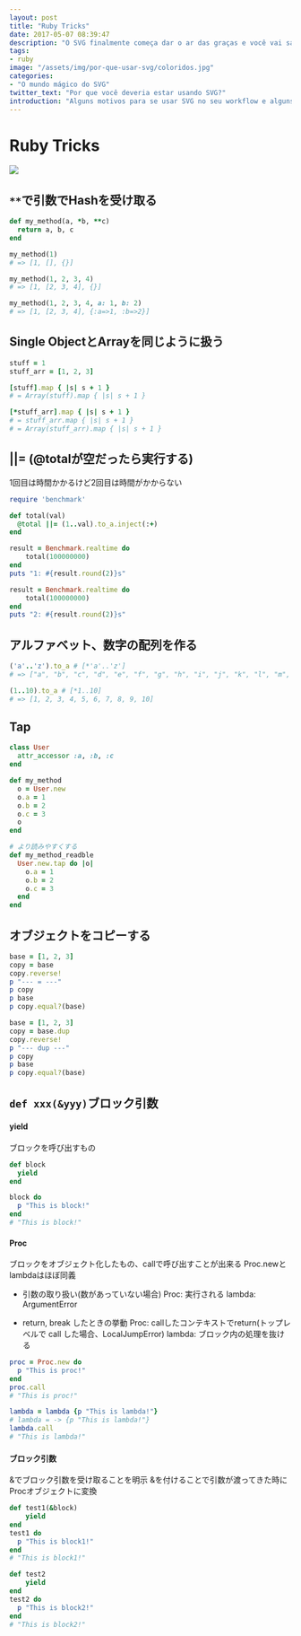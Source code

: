 ```yaml
---
layout: post
title: "Ruby Tricks"
date: 2017-05-07 08:39:47
description: "O SVG finalmente começa dar o ar das graças e você vai saber aqui o porquê disso."
tags:
- ruby
image: "/assets/img/por-que-usar-svg/coloridos.jpg"
categories:
- "O mundo mágico do SVG"
twitter_text: "Por que você deveria estar usando SVG?"
introduction: "Alguns motivos para se usar SVG no seu workflow e alguns exemplos bem bacanas de como outros já utilizam."
---
```


# Ruby Tricks

![](https://ruby.tw/logo.gif)

## `**`で引数でHashを受け取る

```rb
def my_method(a, *b, **c)
  return a, b, c
end

my_method(1)
# => [1, [], {}]

my_method(1, 2, 3, 4)
# => [1, [2, 3, 4], {}]

my_method(1, 2, 3, 4, a: 1, b: 2)
# => [1, [2, 3, 4], {:a=>1, :b=>2}]
```

## Single ObjectとArrayを同じように扱う

```rb
stuff = 1
stuff_arr = [1, 2, 3]

[stuff].map { |s| s + 1 }    
# = Array(stuff).map { |s| s + 1 }

[*stuff_arr].map { |s| s + 1 }    
# = stuff_arr.map { |s| s + 1 }    
# = Array(stuff_arr).map { |s| s + 1 }
```

## ||= (@totalが空だったら実行する)
1回目は時間かかるけど2回目は時間がかからない

```rb
require 'benchmark'

def total(val)
  @total ||= (1..val).to_a.inject(:+)
end

result = Benchmark.realtime do
    total(100000000)
end
puts "1: #{result.round(2)}s"

result = Benchmark.realtime do
    total(100000000)
end
puts "2: #{result.round(2)}s"
```

## アルファベット、数字の配列を作る

```rb
('a'..'z').to_a # [*'a'..'z']
# => ["a", "b", "c", "d", "e", "f", "g", "h", "i", "j", "k", "l", "m", "n", "o", "p", "q", "r", "s", "t", "u", "v", "w", "x", "y", "z"]

(1..10).to_a # [*1..10]
# => [1, 2, 3, 4, 5, 6, 7, 8, 9, 10]
```

## Tap

```rb
class User
  attr_accessor :a, :b, :c
end

def my_method
  o = User.new
  o.a = 1
  o.b = 2
  o.c = 3
  o
end

# より読みやすくする
def my_method_readble
  User.new.tap do |o|
    o.a = 1
    o.b = 2
    o.c = 3
  end
end
```

## オブジェクトをコピーする

```ruby
base = [1, 2, 3]
copy = base
copy.reverse!
p "--- = ---"
p copy
p base
p copy.equal?(base)

base = [1, 2, 3]
copy = base.dup
copy.reverse!
p "--- dup ---"
p copy
p base
p copy.equal?(base)
```

## `def xxx(&yyy)`ブロック引数
#### yield
ブロックを呼び出すもの

```ruby
def block
  yield
end

block do
  p "This is block!"
end
# "This is block!"
```
#### Proc
ブロックをオブジェクト化したもの、callで呼び出すことが出来る
Proc.newとlambdaはほぼ同義

* 引数の取り扱い(数があっていない場合)
Proc: 実行される
lambda: ArgumentError

* return, break したときの挙動
Proc: callしたコンテキストでreturn(トップレベルで call した場合、LocalJumpError)
lambda: ブロック内の処理を抜ける

```ruby
proc = Proc.new do
  p "This is proc!"
end
proc.call
# "This is proc!"

lambda = lambda {p "This is lambda!"}
# lambda = -> {p "This is lambda!"}
lambda.call
# "This is lambda!"
```
#### ブロック引数
&でブロック引数を受け取ることを明示
&を付けることで引数が渡ってきた時にProcオブジェクトに変換

```ruby
def test1(&block)
    yield
end
test1 do
  p "This is block1!"
end
# "This is block1!"

def test2
    yield
end
test2 do
  p "This is block2!"
end
# "This is block2!"
```
